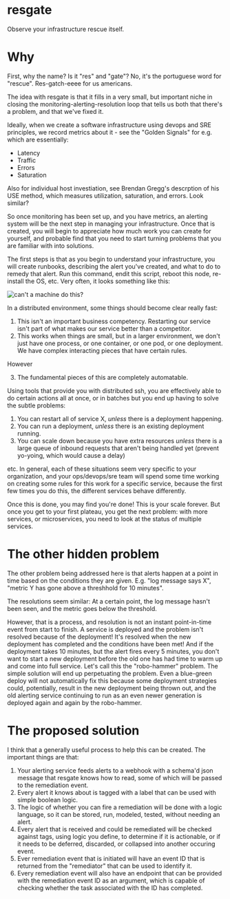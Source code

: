 # resgate
Observe your infrastructure rescue itself.

# Why

First, why the name? Is it "res" and "gate"? No, it's the portuguese
word for "rescue". Res-gatch-eeee for us americans.

The idea with resgate is that it fills in a very small, but important
niche in closing the monitoring-alerting-resolution loop that tells us
both that there's a problem, and that we've fixed it.

Ideally, when we create a software infrastructure using devops and SRE
principles, we record metrics about it - see the "Golden Signals" for
e.g.  which are essentially:

- Latency
- Traffic
- Errors
- Saturation

Also for individual host investiation, see Brendan Gregg's descrption
of his USE method, which measures utilization, saturation, and
errors. Look similar?

So once monitoring has been set up, and you have metrics, an alerting
system will be the next step in managing your infrastructure. Once
that is created, you will begin to appreciate how much work you can
create for yourself, and probable find that you need to start turning 
problems that you are familiar with into solutions.

The first steps is that as you begin to understand your
infrastructure, you will create runbooks, describing the alert you've
created, and what to do to remedy that alert. Run this command, endit
this script, reboot this node, re-install the OS, etc. Very often, it
looks something like this:

![can't a machine do this?](https://media.giphy.com/media/DUtVdGeIU8lmo/giphy.gif)

In a distributed environment, some things should become clear really fast:
1. This isn't an important business competency. Restarting our service isn't part of what makes our service better than a competitor. 
2. This works when things are small, but in a larger environment, we don't just have one process, or one container, or one pod, or one deployment. We have complex interacting pieces that have certain rules.

However

3. The fundamental pieces of this are completely automatable.

Using tools that provide you with distributed ssh, you are effectively
able to do certain actions all at once, or in batches but you end up having
to solve the subtle problems:

1. You can restart all of service X, *unless* there is a deployment happening.
2. You can run a deployment, *unless* there is an existing deployment running.
3. You can scale down because you have extra resources *unless* there is a large queue of inbound requests that aren't being handled yet (prevent yo-yoing, which would cause a delay)

etc. In general, each of these situations seem very specific to your
organization, and your ops/devops/sre team will spend some time
working on creating some rules for this work for a specific service,
because the first few times you do this, the different services behave
differently.

Once this is done, you may find you're done! This is your scale
forever. But once you get to your first plateau, you get the next
problem: with more services, or microservices, you need to look at the
status of multiple services.

# The other hidden problem

The other problem being addressed here is that alerts happen at a
point in time based on the conditions they are given. E.g. "log
message says X", "metric Y has gone above a threshhold for 10
minutes".

The resolutions seem similar: At a certain point, the log message
hasn't been seen, and the metric goes below the threshold. 

However, that is a process, and resolution is not an instant
point-in-time event from start to finish. A service is deployed and
the problem isn't resolved because of the deployment!  It's resolved
when the new deployment has completed and the conditions have been
met! And if the deployment takes 10 minutes, but the alert fires every
5 minutes, you don't want to start a new deployment before the old one
has had time to warm up and come into full service. Let's call this
the "robo-hammer" problem. The simple solution will end up
perpetuating the problem. Even a blue-green deploy will not
automatically fix this because some deployment strategies could,
potentially, result in the new deployment being thrown out, and the
old alerting service continuing to run as an even newer generation is
deployed again and again by the robo-hammer.

# The proposed solution

I think that a generally useful process to help this can be created. The important things are that:

1. Your alerting service feeds alerts to a webhook with a schema'd json message that resgate knows how to 
   read, some of which will be passed to the remediation event.
2. Every alert it knows about is tagged with a label that can be used with simple boolean logic.
3. The logic of whether you can fire a remediation will be done with a logic language, so it can be stored,
   run, modeled, tested, without needing an alert.
4. Every alert that is received and could be remediated will be checked against tags, using logic you define, to 
   determine if it is actionable, or if it needs to be deferred, discarded, or collapsed into another occuring event.
5. Ever remediation event that is initiated will have an event ID that is returned from the "remediator" that can be
   used to identify it.
6. Every remediation event will also have an endpoint that can be provided with the remediation event ID as an 
   argument, which is capable of checking whether the task associated with the ID has completed.


